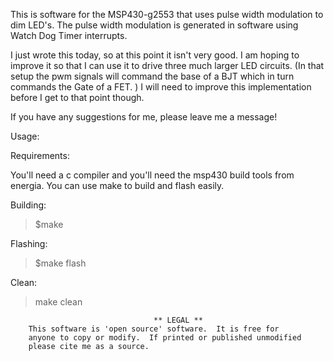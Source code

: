 This is software for the MSP430-g2553 that uses pulse
width modulation to dim LED's.  The pulse width
modulation is generated in software using  Watch
Dog Timer interrupts.  

I just wrote this today, so at this point it isn't very good. I am hoping to improve it so that I can use it to drive three much larger LED circuits. (In that setup the pwm signals will command the base of a BJT which in turn commands the Gate of a FET. ) I will need to improve this implementation before I
get to that point though.  

If you have any suggestions for me, please leave me
a message!




Usage:

Requirements:

You'll need a c compiler and you'll need the msp430 build tools from energia. You can use make to build and flash easily.

Building:

>$make

Flashing:

>$make flash

Clean:

>make clean  








									** LEGAL **
		This software is 'open source' software.  It is free for
		anyone to copy or modify.  If printed or published unmodified
		please cite me as a source.  
